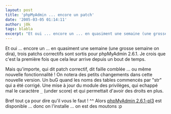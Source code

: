 ```yaml
---
layout: post
title: 'phpMyAdmin ... encore un patch'
date: '2005-03-05 01:14:11'
author: j0k
tags: blabla
excerpt: "Et oui ... encore un ... en quasiment une semaine (une grosse semaine on dira), trois patchs correctifs sont sortis pour phpMyAdmin 2.6.1.   Je crois que c'est la première fois que cela leur arrive depuis un bout de temps.  \n  \nMais qu'importe, qui dit patch correctif, dit faille comblée ... ou même nouvelle fonctionnalité !   )   On notera      …"
---
```


Et oui ... encore un ... en quasiment une semaine (une grosse semaine on dira), trois patchs correctifs sont sortis pour phpMyAdmin 2.6.1.   Je crois que c'est la première fois que cela leur arrive depuis un bout de temps.

Mais qu'importe, qui dit patch correctif, dit faille comblée ... ou même nouvelle fonctionnalité !      On notera des petits changements dans cette nouvelle version. Un buG quand les noms des tables commencés par "str" qui a été corrigé. Une mise à jour du module des privilèges, qui echappé mal le caractère `_` (under score) et qui permettait d'avoir des droits en plus.

Bref tout ça pour dire qu'il vous le faut ! ^^   Alors [phpMyAdmin 2.6.1-pl3](http://www.phpmyadmin.net/home_page/downloads.php) est disponible ... donc on l'installe ... on est des moutons :p
